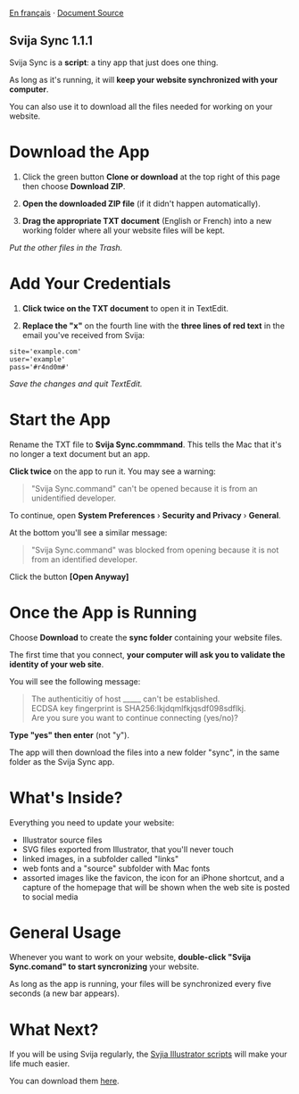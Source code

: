 [En français](https://github.com/svijasvg/svija-sync/blob/master/lisez-moi.md) · [Document Source](https://docs.svija.com/fr/tutorial-1-1-svija-sync)

Svija Sync 1.1.1
-------------------------------------

Svija Sync is a **script**: a tiny app that just does one thing.

As long as it's running, it will **keep your website synchronized with your computer**.

You can also use it to download all the files needed for working on your website.

# Download the App

1. Click the green button **Clone or download** at the top right of this page then choose **Download ZIP**.

2. **Open the downloaded ZIP file** (if it didn't happen automatically).

2. **Drag the appropriate TXT document** (English or French) into a new working folder where all your website files will be kept.

*Put the other files in the Trash.*

# Add Your Credentials

1. **Click twice on the TXT document** to open it in TextEdit.

2. **Replace the "**x**"** on the fourth line with the **three lines of red text** in the email you've received from Svija:  

```
site='example.com'  
user='example'  
pass='#r4nd0m#'  
```
*Save the changes and quit TextEdit.*

# Start the App

Rename the TXT file to **Svija Sync.commmand**. This tells the Mac that it's no longer a text document but an app.

**Click twice** on the app to run it. You may see a warning:

>"Svija Sync.command" can't be opened because it is from an unidentified developer.

To continue, open **System Preferences** › **Security and Privacy** › **General**.

At the bottom you'll see a similar message:

>"Svija Sync.command" was blocked from opening because it is not from an identified developer.

Click the button **[Open Anyway]**

# Once the App is Running

Choose **Download** to create the **sync folder** containing your website files.

The first time that you connect, **your computer will ask you to validate the identity of your web site**.

You will see the following message:

>The authenticitiy of host _____ can't be established.  
>ECDSA key fingerprint is SHA256:lkjdqmlfkjqsdf098sdflkj.  
>Are you sure you want to continue connecting (yes/no)?

**Type "yes" then enter** (not "y").

The app will then download the files into a new folder "sync", in the same folder as the Svija Sync app.

# What's Inside?

Everything you need to update your website:

* Illustrator source files
* SVG files exported from Illustrator, that you'll never touch
* linked images, in a subfolder called "links"
* web fonts and a "source" subfolder with Mac fonts
* assorted images like the favicon, the icon for an iPhone shortcut, and a capture of the homepage that will be shown when the web site is posted to social media

# General Usage

Whenever you want to work on your website, **double-click "Svija Sync.comand" to start syncronizing** your website.

As long as the app is running, your files will be synchronized every five seconds (a new bar appears).

# What Next?

If you will be using Svija regularly, the [Svjia Illustrator scripts](https://github.com/svijasvg/illustrator-scripts) will make your life much easier.

You can download them [here](https://github.com/svijasvg/illustrator-scripts).
